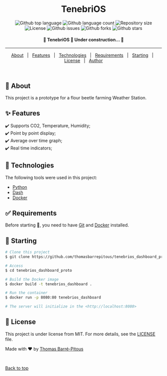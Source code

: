<h1 align="center">TenebriOS</h1>

<p align="center">
  <img alt="Github top language" src="https://img.shields.io/github/languages/top/thomasbarrepitous/tenebrios_dashboard_proto?color=56BEB8">

  <img alt="Github language count" src="https://img.shields.io/github/languages/count/thomasbarrepitous/tenebrios_dashboard_proto?color=56BEB8">

  <img alt="Repository size" src="https://img.shields.io/github/repo-size/thomasbarrepitous/tenebrios_dashboard_proto?color=56BEB8">

  <img alt="License" src="https://img.shields.io/github/license/thomasbarrepitous/tenebrios_dashboard_proto?color=56BEB8">

  <img alt="Github issues" src="https://img.shields.io/github/issues/thomasbarrepitous/tenebrios_dashboard_proto?color=56BEB8" /> 

  <img alt="Github forks" src="https://img.shields.io/github/forks/thomasbarrepitous/tenebrios_dashboard_proto?color=56BEB8" />

  <img alt="Github stars" src="https://img.shields.io/github/stars/thomasbarrepitous/tenebrios_dashboard_proto?color=56BEB8" />
</p>

<!-- Status -->

<h4 align="center"> 
	🚧  TenebriOS 🚀 Under construction...  🚧
</h4> 

<hr>

<p align="center">
  <a href="#dart-about">About</a> &#xa0; | &#xa0; 
  <a href="#sparkles-features">Features</a> &#xa0; | &#xa0;
  <a href="#rocket-technologies">Technologies</a> &#xa0; | &#xa0;
  <a href="#white_check_mark-requirements">Requirements</a> &#xa0; | &#xa0;
  <a href="#checkered_flag-starting">Starting</a> &#xa0; | &#xa0;
  <a href="#memo-license">License</a> &#xa0; | &#xa0;
  <a href="https://github.com/thomasbarrepitous" target="_blank">Author</a>
</p>

<br>

## :dart: About ##

This project is a prototype for a flour beetle farming Weather Station.

## :sparkles: Features ##

:heavy_check_mark: Supports CO2, Temperature, Humidity;\
:heavy_check_mark: Point by point display;\
:heavy_check_mark: Average over time graph;\
:heavy_check_mark: Real time indicators;

## :rocket: Technologies ##

The following tools were used in this project:

- [Python](https://www.python.org/)
- [Dash](https://dash.plotly.com/)
- [Docker](https://www.docker.com/)

## :white_check_mark: Requirements ##

Before starting :checkered_flag:, you need to have [Git](https://git-scm.com) and [Docker](https://www.docker.com/) installed.

## :checkered_flag: Starting ##

```bash
# Clone this project
$ git clone https://github.com/thomasbarrepitous/tenebrios_dashboard_proto

# Access
$ cd tenebrios_dashboard_proto

# Build the Docker image
$ docker build -t tenebrios_dashboard .

# Run the container
$ docker run -p 8080:80 tenebrios_dashboard

# The server will initialize in the <http://localhost:8080>
```

## :memo: License ##

This project is under license from MIT. For more details, see the [LICENSE](LICENSE.md) file.


Made with :heart: by <a href="https://github.com/thomasbarrepitous" target="_blank">Thomas Barré-Pitous</a>

&#xa0;

<a href="#top">Back to top</a>
